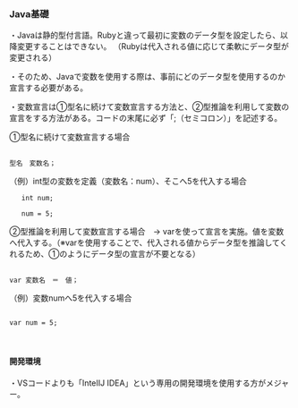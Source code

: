 ### Java基礎

・Javaは静的型付言語。Rubyと違って最初に変数のデータ型を設定したら、以降変更することはできない。
（Rubyは代入される値に応じて柔軟にデータ型が変更される）

・そのため、Javaで変数を使用する際は、事前にどのデータ型を使用するのか宣言する必要がある。

・変数宣言は①型名に続けて変数宣言する方法と、②型推論を利用して変数の宣言をする方法がある。コードの末尾に必ず「;（セミコロン）」を記述する。

①型名に続けて変数宣言する場合

```

型名　変数名；

```

（例）int型の変数を定義（変数名：num）、そこへ5を代入する場合

```
   int num;

   num = 5;
```
    
②型推論を利用して変数宣言する場合　→ varを使って宣言を実施。値を変数へ代入する。（※varを使用することで、代入される値からデータ型を推論してくれるため、①のようにデータ型の宣言が不要となる）

```

var 変数名　＝　値；

```

（例）変数numへ5を代入する場合

```

var num = 5;

```
</br>

#### 開発環境

・VSコードよりも「InteIIJ IDEA」という専用の開発環境を使用する方がメジャー。
